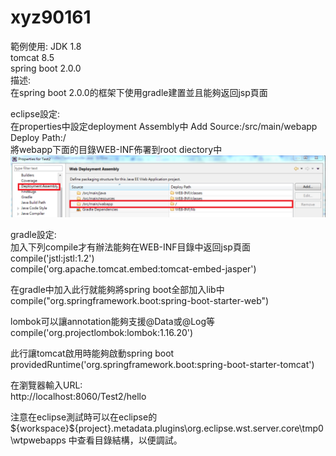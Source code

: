 # xyz90161
範例使用:
  JDK 1.8</br>
tomcat 8.5</br>
spring boot 2.0.0</br>
描述:</br>
在spring boot 2.0.0的框架下使用gradle建置並且能夠返回jsp頁面  </br>

eclipse設定:</br>
在properties中設定deployment Assembly中 Add  Source:/src/main/webapp   Deploy Path:/</br>
將webapp下面的目錄WEB-INF佈署到root diectory中</br>
![image](https://github.com/xyz90161/spring-boot-gradle-jsp/blob/master/other1.png)

gradle設定:</br>
加入下列compile才有辦法能夠在WEB-INF目錄中返回jsp頁面</br>
compile('jstl:jstl:1.2')</br>
compile('org.apache.tomcat.embed:tomcat-embed-jasper')</br>


在gradle中加入此行就能夠將spring boot全部加入lib中</br>
compile("org.springframework.boot:spring-boot-starter-web")</br>

lombok可以讓annotation能夠支援@Data或@Log等</br>
compile('org.projectlombok:lombok:1.16.20')</br>

此行讓tomcat啟用時能夠啟動spring boot</br>
providedRuntime('org.springframework.boot:spring-boot-starter-tomcat')</br>

在瀏覽器輸入URL:</br>
http://localhost:8060/Test2/hello</br>


注意在eclipse測試時可以在eclipse的 ${workspace}\${project}\.metadata\.plugins\org.eclipse.wst.server.core\tmp0\wtpwebapps
中查看目錄結構，以便調試。</br>
